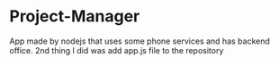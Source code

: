 # Project-Manager

App made by nodejs that uses some phone services and has backend office.
2nd thing I did was add app.js file to the repository
